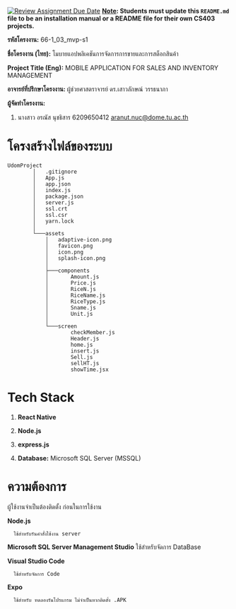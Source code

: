 [![Review Assignment Due Date](https://classroom.github.com/assets/deadline-readme-button-22041afd0340ce965d47ae6ef1cefeee28c7c493a6346c4f15d667ab976d596c.svg)](https://classroom.github.com/a/w8H8oomW)
**<ins>Note</ins>: Students must update this `README.md` file to be an installation manual or a README file for their own CS403 projects.**

**รหัสโครงงาน:** 66-1_03_mvp-s1

**ชื่อโครงงาน (ไทย):** โมบายแอปพลิเคชันการจัดการการขายและการสต็อกสินค้า

**Project Title (Eng):** MOBILE APPLICATION FOR SALES AND INVENTORY MANAGEMENT

**อาจารย์ที่ปรึกษาโครงงาน:** ผู้ช่วยศาสตราจารย์ ดร.เสาวลักษณ์ วรรธนาภา 

**ผู้จัดทำโครงงาน:** 
1. นางสาว อรณัส นุชธิสาร  6209650412  aranut.nuc@dome.tu.ac.th

   

# โครงสร้างไฟล์ของระบบ
```
UdomProject
        │   .gitignore
        │   App.js
        │   app.json
        │   index.js
        │   package.json
        │   server.js
        │   ssl.crt
        │   ssl.csr
        │   yarn.lock
        │
        └───assets
            │   adaptive-icon.png
            │   favicon.png
            │   icon.png
            │   splash-icon.png
            │
            ├───components
            │       Amount.js
            │       Price.js
            │       RiceN.js
            │       RiceName.js
            │       RiceType.js
            │       Sname.js
            │       Unit.js
            │
            └───screen
                    checkMember.js
                    Header.js
                    home.js
                    insert.js
                    Sell.js
                    sellHT.js
                    showTime.jsx
```
# Tech Stack
 1.  **React Native**
   
 2.  **Node.js**
   
 3.  **express.js**
   
 4.  **Database:** Microsoft SQL Server (MSSQL)
   
# ความต้องการ
   ผู้ใช้งานจำเป็นต้องติดตั้ง ก่อนในการใช้งาน 

   **Node.js**  

      ใช้สำหรับรันคำสั่งใช้งาน server
   
   **Microsoft SQL Server Management Studio**
      ใช้สำหรับจัดการ DataBase
   
   **Visual Studio Code**
   
      ใช้สำหรับจัดการ Code
   
   **Expo** 
   
      ใช้สำหรับ ทดลองรันโปรแกรม ไม่จำเป็นหากติดตั้ง .APK
